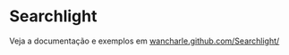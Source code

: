 Searchlight
===========

Veja a documentação e exemplos em [wancharle.github.com/Searchlight/](http://wancharle.github.com/Searchlight)
